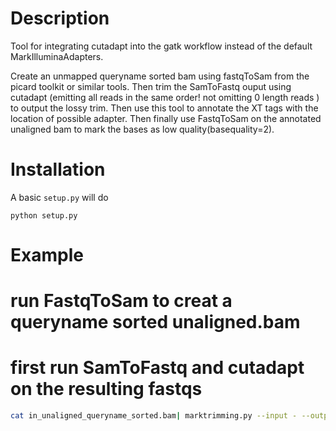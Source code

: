 
# Description

Tool for integrating cutadapt into the gatk workflow instead of the default MarkIlluminaAdapters. 

Create an unmapped queryname sorted bam using fastqToSam from the picard toolkit or similar tools. Then trim the SamToFastq ouput using cutadapt (emitting all reads in the same order! not omitting 0 length reads ) to output the lossy trim. Then use this tool to annotate the XT tags with the location of possible adapter. Then finally use FastqToSam on the annotated unaligned bam to mark the bases as low quality(basequality=2).

# Installation

A basic `setup.py` will do

```
python setup.py
```

# Example

# run FastqToSam to creat a queryname sorted unaligned.bam 
# first run SamToFastq and cutadapt on the resulting fastqs
```sh
cat in_unaligned_queryname_sorted.bam| marktrimming.py --input - --output - --fastq cutadapt_trimmed_1.fastq.gz --fastq cutadapt_trimmed_2.fastq.gz --ubam-out | 